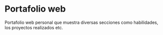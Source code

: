 # Portafolio web

Portafolio web personal que muestra diversas secciones como habilidades, los proyectos realizados etc.
